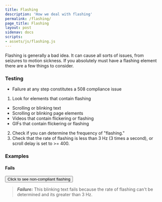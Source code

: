 ```yaml
---
title: Flashing
description: 'How we deal with flashing'
permalink: /flashing/
page_title: Flashing
layout: post
sidenav: docs
scripts:
- assets/js/flashing.js
---
```

Flashing is generally a bad idea. It can cause all sorts of issues, from seizures to motion sickness. If you absolutely must have a flashing element there are a few things to consider.

### Testing

* Failure at any step constitutes a 508 compliance issue

1. Look for elements that contain flashing
  * Scrolling or blinking text
  * Scrolling or blinking page elements
  * Videos that contain flickering or flashing
  * GIFs that contain flickering or flashing
2. Check if you can determine the frequency of "flashing."
3. Check that the rate of flashing is less than 3 Hz (3 times a second), or scroll delay is set to >= 400.

### Examples

#### Fails
<button type='button' id='blinkbutton'>Click to see non-compliant flashing</button>
<span class='blink' style='display:none;'>This text is blinking</span>

> ___Failure:___ This blinking text fails because the rate of flashing can't be determined and its greater than 3 Hz.
